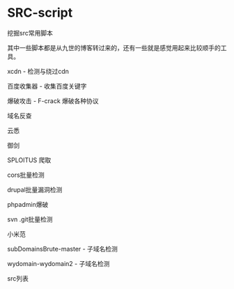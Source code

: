 # SRC-script
挖掘src常用脚本


其中一些脚本都是从九世的博客转过来的，还有一些就是感觉用起来比较顺手的工具。

xcdn - 检测与绕过cdn

百度收集器 - 收集百度关键字

爆破攻击 - F-crack 爆破各种协议

域名反查

云悉

御剑

SPLOITUS 爬取

cors批量检测

drupal批量漏洞检测

phpadmin爆破

svn .git批量检测

小米范

subDomainsBrute-master - 子域名检测

wydomain-wydomain2 - 子域名检测

src列表
